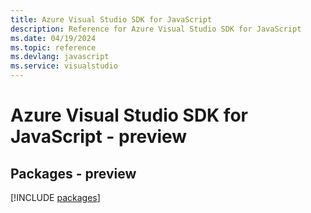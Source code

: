 ```yaml
---
title: Azure Visual Studio SDK for JavaScript
description: Reference for Azure Visual Studio SDK for JavaScript
ms.date: 04/19/2024
ms.topic: reference
ms.devlang: javascript
ms.service: visualstudio
---
```

# Azure Visual Studio SDK for JavaScript - preview
## Packages - preview
[!INCLUDE [packages](visual-studio-index.md)]